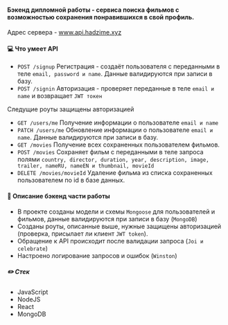 #### Бэкенд дипломной работы - сервиса поиска фильмов с возможностью сохранения понравившихся в свой профиль.

Адрес сервера - www.api.hadzime.xyz

#### :computer: Что умеет API
+ ``POST /signup`` Регистрация - создаёт пользователя с переданными в теле ``email, password и name``. Данные валидируются при записи в базу.
+ ``POST /signin`` Авторизация - проверяет переданные в теле ``email и name`` и возвращает ``JWT токен``

Следущие роуты защищены авторизацией
+ ``GET /users/me`` Получение информации о пользователе ``email и name``
+ ``PATCH /users/me`` Обновление информации о пользователе ``email и name``. Данные валидируются при записи в базу.
+ ``GET /movies`` Получение всех сохраненных пользователем фильмов.
+ ``POST /movies`` Сохраняет фильм с переданными в теле запроса полями  ``country, director, duration, year, description, image, trailer, nameRU, nameEN и thumbnail, movieId``
+ ``DELETE /movies/movieId`` Удаление фильма из списка сохраненных пользователем по id в базе данных.

#### :book: Описание бэкенд части работы
- В проекте созданы модели и схемы ``Mongoose`` для пользователей и фильмов, данные валидируются при записи в базу (``MongoDB``)
- Созданы роуты, описанные выше, нужные защищены авторизацией (проверка, присылает ли клиент ``JWT token``). 
- Обращение к API происходит после валидации запроса (``Joi и celebrate``)
- Настроено логирование запросов и ошибок (``Winston``)

##### :pencil2: Стек
- JavaScript
- NodeJS
- React
- MongoDB
